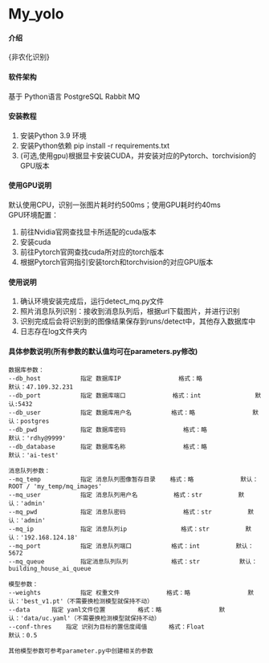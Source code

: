 ﻿# My_yolo

#### 介绍
{非农化识别}

#### 软件架构
基于
Python语言
PostgreSQL
Rabbit MQ

#### 安装教程

1.  安装Python 3.9 环境
2.  安装Python依赖 pip install -r requirements.txt
3.  (可选,使用gpu)根据显卡安装CUDA，并安装对应的Pytorch、torchvision的GPU版本

#### 使用GPU说明
默认使用CPU，识别一张图片耗时约500ms；使用GPU耗时约40ms  
GPU环境配置：
1. 前往Nvidia官网查找显卡所适配的cuda版本
2. 安装cuda
3. 前往Pytorch官网查找cuda所对应的torch版本
4. 根据Pytorch官网指引安装torch和torchvision的对应GPU版本

#### 使用说明

1.  确认环境安装完成后，运行detect_mq.py文件
2.  照片消息队列识别：接收到消息队列后，根据url下载图片，并进行识别
3.  识别完成后会将识别到的图像结果保存到runs/detect中，其他存入数据库中
4.  日志存在log文件夹内

#### 具体参数说明(所有参数的默认值均可在parameters.py修改)
    数据库参数：
    --db_host	        指定 数据库IP				格式：略		        默认：47.109.32.231
    --db_port           指定 数据库端口             格式：int               默认:5432
    --db_user	        指定 数据库用户名			格式：略		        默认：postgres
    --db_pwd	        指定 数据库密码				格式：略		        默认：'rdhy@9999'
    --db_database       指定 数据库名称				格式：略		        默认：'ai-test'
  
    消息队列参数：
    --mq_temp	        指定 消息队列图像暂存目录	 格式：略		      默认：ROOT / 'my_temp/mq_images'	
    --mq_user		    指定 消息队列用户名		    格式：str			默认：'admin'
    --mq_pwd		    指定 消息队密码				格式：str			默认：'admin'
    --mq_ip		        指定 消息队列ip				格式：str			默认：'192.168.124.18'
    --mq_port		    指定 消息队列端口			格式：int			默认：5672
    --mq_queue          指定消息队列队列            格式：str           默认：building_house_ai_queue
  
    模型参数：
    --weights	        指定 权重文件				格式：略		        默认：'best_v1.pt'（不需要换检测模型就保持不动）
    --data		指定 yaml文件位置			格式：略		        默认：'data/uc.yaml'（不需要换检测模型就保持不动）
    --conf-thres	指定 识别为目标的置信度阈值		格式：Float	        	默认：0.5  
  
    其他模型参数可参考parameter.py中创建相关的参数
